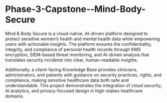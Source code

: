 # Phase-3-Capstone--Mind-Body-Secure
Mind & Body Secure is a cloud-native, AI-driven platform designed to protect sensitive women’s health and mental health data while empowering users with actionable insights. The platform ensures the confidentiality, integrity, and compliance of personal health records through KMS encryption, SIEM-based threat monitoring, and AI-driven analysis that translates security incidents into clear, human-readable insights.

Additionally, a client-facing Knowledge Base provides clinicians, administrators, and patients with guidance on security practices, rights, and compliance, making sensitive healthcare data both safe and understandable. This project demonstrates the integration of cloud security, AI analytics, and privacy-focused design in high-stakes healthcare domains.
